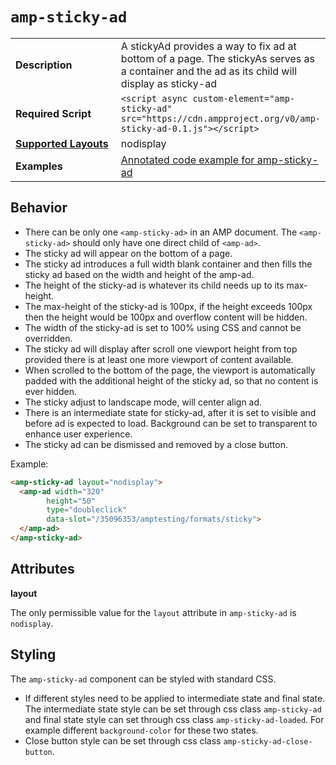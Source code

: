 <!---
Copyright 2016 The AMP HTML Authors. All Rights Reserved.

Licensed under the Apache License, Version 2.0 (the "License");
you may not use this file except in compliance with the License.
You may obtain a copy of the License at

      http://www.apache.org/licenses/LICENSE-2.0

Unless required by applicable law or agreed to in writing, software
distributed under the License is distributed on an "AS-IS" BASIS,
WITHOUT WARRANTIES OR CONDITIONS OF ANY KIND, either express or implied.
See the License for the specific language governing permissions and
limitations under the License.
-->

# <a name="amp-sticky-ad"></a> `amp-sticky-ad`

<table>
  <tr>
    <td width="40%"><strong>Description</strong></td>
    <td>A stickyAd provides a way to fix ad at bottom of a page. The stickyAs serves as a container and the ad as its child will display as sticky-ad</td>
  </tr>
  <tr>
    <td width="40%"><strong>Required Script</strong></td>
    <td><code>&lt;script async custom-element="amp-sticky-ad" src="https://cdn.ampproject.org/v0/amp-sticky-ad-0.1.js">&lt;/script></code></td>
  </tr>
  <tr>
    <td class="col-fourty"><strong><a href="https://www.ampproject.org/docs/guides/responsive/control_layout.html">Supported Layouts</a></strong></td>
    <td>nodisplay</td>
  </tr>
  <tr>
    <td width="40%"><strong>Examples</strong></td>
    <td><a href="https://ampbyexample.com/components/amp-sticky-ad/">Annotated code example for amp-sticky-ad</a></td>
  </tr>
</table>

## Behavior

- There can be only one `<amp-sticky-ad>` in an AMP document. The `<amp-sticky-ad>` should only have one direct child of `<amp-ad>`.
- The sticky ad will appear on the bottom of a page.
- The sticky ad introduces a full width blank container and then fills the sticky ad based on the width and height of the amp-ad.
- The height of the sticky-ad is whatever its child needs up to its max-height.
- The max-height of the sticky-ad is 100px, if the height exceeds 100px then the height would be 100px and overflow content will be hidden.
- The width of the sticky-ad is set to 100% using CSS and cannot be overridden.
- The sticky ad will display after scroll one viewport height from top provided there is at least one more viewport of content available.
- When scrolled to the bottom of the page, the viewport is automatically padded with the additional height of the sticky ad, so that no content is ever hidden.
- The sticky adjust to landscape mode, will center align ad.
- There is an intermediate state for sticky-ad, after it is set to visible and before ad is expected to load. Background can be set to transparent to enhance user experience.
- The sticky ad can be dismissed and removed by a close button.

Example:
```html
<amp-sticky-ad layout="nodisplay">
  <amp-ad width="320"
        height="50"
        type="doubleclick"
        data-slot="/35096353/amptesting/formats/sticky">
  </amp-ad>
</amp-sticky-ad>
```

## Attributes

**layout**

The only permissible value for the `layout` attribute in `amp-sticky-ad` is `nodisplay`.

## Styling

The `amp-sticky-ad` component can be styled with standard CSS.

- If different styles need to be applied to intermediate state and final state. The intermediate state style can be set through css class `amp-sticky-ad` and final state style can set through css class `amp-sticky-ad-loaded`. For example different `background-color` for these two states.
- Close button style can be set through css class `amp-sticky-ad-close-button`.
